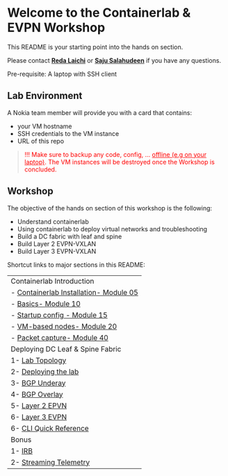 # Welcome to the Containerlab & EVPN Workshop 

This README is your starting point into the hands on section.

Please contact [**Reda Laichi**](https://www.linkedin.com/in/reda-l-5b28292) or [**Saju Salahudeen**](https://www.linkedin.com/in/saju-salahudeen) if you have any questions.

Pre-requisite: A laptop with SSH client


## Lab Environment

A Nokia team member will provide you with a card that contains:
- your VM hostname
- SSH credentials to the VM instance
- URL of this repo

> <p style="color:red">!!! Make sure to backup any code, config, ... <u> offline (e.g on your laptop)</u>. 
> The VM instances will be destroyed once the Workshop is concluded.</p>



## Workshop
The objective of the hands on section of this workshop is the following:
- Understand containerlab 
- Using containerlab to deploy virtual networks and troubleshooting
- Build a DC fabric with leaf and spine
- Build Layer 2 EVPN-VXLAN
- Build Layer 3 EVPN-VXLAN


Shortcut links to major sections in this README:

|   |
|---|
|  Containerlab Introduction
|  - [Containerlab Installation- Module 05](05-install/README.md)
|  - [Basics- Module 10](/10-basics/README.md)
|  - [Startup config - Module 15](/15-startup/README.md)
|  - [VM-based nodes- Module 20](/20-vm/README.md)
|  - [Packet capture- Module 40](/40-packet-capture/README.md)
| Deploying DC Leaf & Spine Fabric
| 1- [Lab Topology](evpn/README.md/#lab-topology/README.md) 
| 2- [Deploying the lab](evpn/README.md/#deploying-the-lab)
| 3- [BGP Underay](evpn/README.md/#configure-bgp-underlay) 
| 4- [BGP Overlay](evpn/README.md/#configure-bgp-for-overlay)
| 5- [Layer 2 EPVN](evpn/README.md/#configure-l2-evpn-vxlan) 
| 6- [Layer 3 EVPN](evpn/README.md/#configure-layer-3-evpn-vxlan) 
| 6- [CLI Quick Reference](evpn/README.md/#sr-linux-configuration-mode) 
| Bonus
| 1- [IRB](evpn/README.md/#bonus---interconnecting-layer-2-and-layer-3-using-irb)
| 2- [Streaming Telemetry](Telemetry/README.md)

